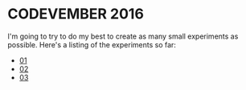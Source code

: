 # CODEVEMBER 2016

I'm going to try to do my best to create as many small experiments as possible. Here's a listing of the experiments so far:

- [01](https://mikkoh.github.io/codevember-2016/01/)
- [02](https://mikkoh.github.io/codevember-2016/02/)
- [03](https://mikkoh.github.io/codevember-2016/02/)